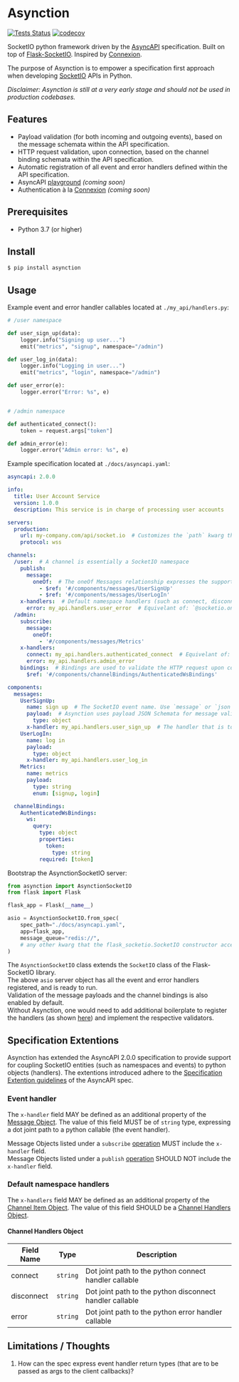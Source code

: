 # Asynction

[![Tests Status](https://github.com/dedoussis/asynction/workflows/tests/badge.svg)](https://github.com/dedoussis/asynction/actions?query=workflow%3Atests) [![codecov](https://codecov.io/gh/dedoussis/asynction/branch/main/graph/badge.svg?token=3720QP2994)](https://codecov.io/gh/dedoussis/asynction)

SocketIO python framework driven by the [AsyncAPI](https://www.asyncapi.com/) specification. Built on top of [Flask-SocketIO](https://github.com/miguelgrinberg/Flask-SocketIO). Inspired by [Connexion](https://github.com/zalando/connexion).

The purpose of Asynction is to empower a specification first approach when developing [SocketIO](https://socket.io/) APIs in Python.

*Disclaimer: Asynction is still at a very early stage and should not be used in production codebases.*

## Features

* Payload validation (for both incoming and outgoing events), based on the message schemata within the API specification.
* HTTP request validation, upon connection, based on the channel binding schemata within the API specification.
* Automatic registration of all event and error handlers defined within the API specification.
* AsyncAPI [playground](https://playground.asyncapi.io/?load=https://raw.githubusercontent.com/asyncapi/asyncapi/master/examples/2.0.0/simple.yml) *(coming soon)*
* Authentication à la [Connexion](https://connexion.readthedocs.io/en/latest/security.html) *(coming soon)*

## Prerequisites

* Python 3.7 (or higher)

## Install

```bash
$ pip install asynction
```

## Usage

Example event and error handler callables located at `./my_api/handlers.py`:

```python
# /user namespace

def user_sign_up(data):
    logger.info("Signing up user...")
    emit("metrics", "signup", namespace="/admin")

def user_log_in(data):
    logger.info("Logging in user...")
    emit("metrics", "login", namespace="/admin")

def user_error(e):
    logger.error("Error: %s", e)


# /admin namespace

def authenticated_connect():
    token = request.args["token"]

def admin_error(e):
    logger.error("Admin error: %s", e)
```

Example specification located at `./docs/asyncapi.yaml`:

```yaml
asyncapi: 2.0.0

info:
  title: User Account Service
  version: 1.0.0
  description: This service is in charge of processing user accounts

servers:
  production:
    url: my-company.com/api/socket.io  # Customizes the `path` kwarg that is fed into the `SocketIO` constructor
    protocol: wss

channels:
  /user:  # A channel is essentially a SocketIO namespace
    publish:
      message:
        oneOf:  # The oneOf Messages relationship expresses the supported events that a client may emit under the `/user` namespace
          - $ref: '#/components/messages/UserSignUp'
          - $ref: '#/components/messages/UserLogIn'
    x-handlers:  # Default namespace handlers (such as connect, disconnect and error)
      error: my_api.handlers.user_error  # Equivelant of: `@socketio.on_error("/user")
  /admin:
    subscribe:
      message:
        oneOf:
          - '#/components/messages/Metrics'
    x-handlers:
      connect: my_api.handlers.authenticated_connect  # Equivelant of: `@socketio.on("connect", namespace="/admin")
      error: my_api.handlers.admin_error
    bindings:  # Bindings are used to validate the HTTP request upon connection
      $ref: '#/components/channelBindings/AuthenticatedWsBindings'

components:
  messages:
    UserSignUp:
      name: sign up  # The SocketIO event name. Use `message` or `json` for unnamed events.
      payload:  # Asynction uses payload JSON Schemata for message validation
        type: object
      x-handler: my_api.handlers.user_sign_up  # The handler that is to be registered. Equivelant of: `@socketio.on("sign up", namespace="/user")
    UserLogIn:
      name: log in
      payload:
        type: object
      x-handler: my_api.handlers.user_log_in
    Metrics:
      name: metrics
      payload:
        type: string
        enum: [signup, login]

  channelBindings:
    AuthenticatedWsBindings:
      ws:  
        query:
          type: object
          properties:
            token:
              type: string
          required: [token]
```

Bootstrap the AsynctionSocketIO server:

```python
from asynction import AsynctionSocketIO
from flask import Flask

flask_app = Flask(__name__)

asio = AsynctionSocketIO.from_spec(
    spec_path="./docs/asyncapi.yaml",
    app=flask_app,
    message_queue="redis://",
    # any other kwarg that the flask_socketio.SocketIO constructor accepts
)
```

The `AsynctionSocketIO` class extends the `SocketIO` class of the Flask-SocketIO library.  
The above `asio` server object has all the event and error handlers registered, and is ready to run.  
Validation of the message payloads and the channel bindings is also enabled by default.  
Without Asynction, one would need to add additional boilerplate to register the handlers (as shown [here](https://flask-socketio.readthedocs.io/en/latest/#error-handling)) and implement the respective validators.

## Specification Extentions

Asynction has extended the AsyncAPI 2.0.0 specification to provide support for coupling SocketIO entities (such as namespaces and events) to python objects (handlers). The extentions introduced adhere to the [Specification Extention guidelines](https://www.asyncapi.com/docs/specifications/2.0.0#specificationExtensions) of the AsyncAPI spec.

### Event handler

The `x-handler` field MAY be defined as an additional property of the [Message Object](https://www.asyncapi.com/docs/specifications/2.0.0#messageObject). The value of this field MUST be of `string` type, expressing a dot joint path to a python callable (the event handler).

Message Objects listed under a `subscribe` [operation](https://www.asyncapi.com/docs/specifications/2.0.0#operationObject) MUST include the `x-handler` field.  
Message Objects listed under a `publish` [operation](https://www.asyncapi.com/docs/specifications/2.0.0#operationObject) SHOULD NOT include the `x-handler` field.

### Default namespace handlers

The `x-handlers` field MAY be defined as an additional property of the [Channel Item Object](https://www.asyncapi.com/docs/specifications/2.0.0#channelItemObject). The value of this field SHOULD be a [Channel Handlers Object](#channel-handlers-object).

#### Channel Handlers Object

| Field Name | Type | Description |
|-|-|-|
| connect  | `string` | Dot joint path to the python connect handler callable |
| disconnect | `string` | Dot joint path to the python disconnect handler callable |
| error | `string` | Dot joint path to the python error handler callable |

## Limitations / Thoughts

1. How can the spec express event handler return types (that are to be passed as args to the client callbacks)?
